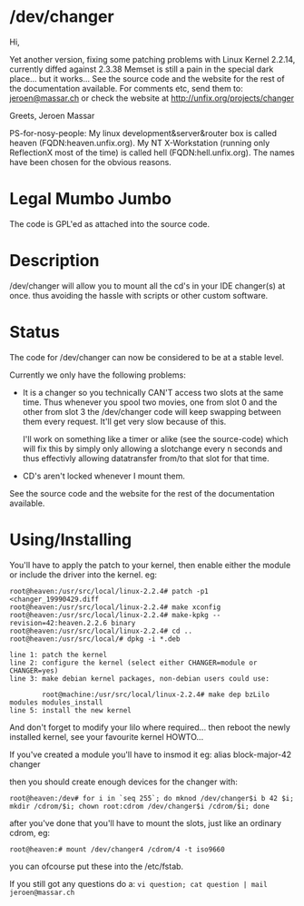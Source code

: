 /dev/changer
============

Hi,

Yet another version, fixing some patching problems with Linux Kernel 2.2.14, currently diffed against 2.3.38
Memset is still a pain in the special dark place... but it works...
See the source code and the website for the rest of the documentation available.
For comments etc, send them to: jeroen@massar.ch or check the website at http://unfix.org/projects/changer

Greets,
  Jeroen Massar

PS-for-nosy-people:
 My linux development&server&router box is called heaven (FQDN:heaven.unfix.org).
 My NT X-Workstation (running only ReflectionX most of the time) is called hell (FQDN:hell.unfix.org).
 The names have been chosen for the obvious reasons.

Legal Mumbo Jumbo
=================
The code is GPL'ed as attached into the source code.

Description
===========
/dev/changer will allow you to mount all the cd's in your IDE changer(s) at once.
thus avoiding the hassle with scripts or other custom software.

Status
======
The code for /dev/changer can now be considered to be at a stable level.

Currently we only have the following problems:
* It is a changer so you technically CAN'T access two slots at the same time.
  Thus whenever you spool two movies, one from slot 0 and the other from slot 3
  the /dev/changer code will keep swapping between them every request. It'll
  get very slow because of this.

  I'll work on something like a timer or alike (see the source-code) which will
  fix this by simply only allowing a slotchange every n seconds and thus effectivly
  allowing datatransfer from/to that slot for that time.

* CD's aren't locked whenever I mount them.

See the source code and the website for the rest of the documentation available.

Using/Installing
================
You'll have to apply the patch to your kernel, then enable either the module or include the driver
into the kernel. eg:

    root@heaven:/usr/src/local/linux-2.2.4# patch -p1 <changer_19990429.diff
    root@heaven:/usr/src/local/linux-2.2.4# make xconfig
    root@heaven:/usr/src/local/linux-2.2.4# make-kpkg --revision=42:heaven.2.2.6 binary
    root@heaven:/usr/src/local/linux-2.2.4# cd ..
    root@heaven:/usr/src/local/# dpkg -i *.deb

    line 1: patch the kernel
    line 2: configure the kernel (select either CHANGER=module or CHANGER=yes)
    line 3: make debian kernel packages, non-debian users could use:

            root@machine:/usr/src/local/linux-2.2.4# make dep bzLilo modules modules_install
    line 5: install the new kernel

And don't forget to modify your lilo where required...
then reboot the newly installed kernel, see your favourite kernel HOWTO...

If you've created a module you'll have to insmod it
eg:
    alias block-major-42 changer

then you should create enough devices for the changer with:

    root@heaven:/dev# for i in `seq 255`; do mknod /dev/changer$i b 42 $i; mkdir /cdrom/$i; chown root:cdrom /dev/changer$i /cdrom/$i; done

after you've done that you'll have to mount the slots, just like an ordinary cdrom, eg:

    root@heaven:# mount /dev/changer4 /cdrom/4 -t iso9660

you can ofcourse put these into the /etc/fstab.

If you still got any questions do a: `vi question; cat question | mail jeroen@massar.ch`

